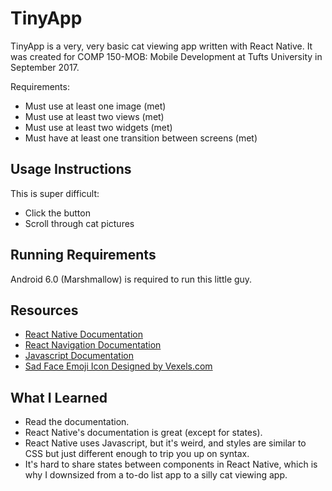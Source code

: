 # TinyApp
TinyApp is a very, very basic cat viewing app written with React Native. It was created for COMP 150-MOB: Mobile Development at Tufts University in September 2017.

Requirements:
* Must use at least one image (met)
* Must use at least two views (met)
* Must use at least two widgets (met)
* Must have at least one transition between screens (met)

## Usage Instructions
This is super difficult:
* Click the button
* Scroll through cat pictures

## Running Requirements
Android 6.0 (Marshmallow) is required to run this little guy.

## Resources
* [React Native Documentation](http://facebook.github.io/react-native/docs/getting-started.html)
* [React Navigation Documentation](https://reactnavigation.org/docs/intro/)
* [Javascript Documentation](https://developer.mozilla.org/en-US/docs/Web/JavaScript/Reference)
* [Sad Face Emoji Icon Designed by Vexels.com](https://www.vexels.com/png-svg/preview/134743/sad-face-emoji-emoticon)

## What I Learned
* Read the documentation. 
* React Native's documentation is great (except for states).
* React Native uses Javascript, but it's weird, and styles are similar to CSS but just different enough to trip you up on syntax.
* It's hard to share states between components in React Native, which is why I downsized from a to-do list app to a silly cat viewing app.
